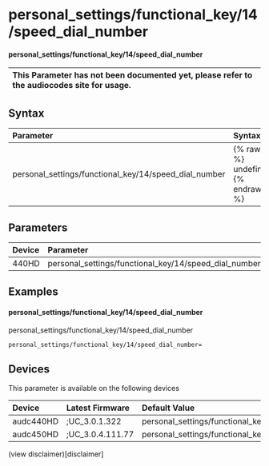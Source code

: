 ﻿---
description: personal_settings/functional_key/14/speed_dial_number
search: false
---

# personal_settings/functional_key/14/speed_dial_number

#### personal_settings/functional_key/14/speed_dial_number


| This Parameter has not been documented yet, please refer to the audiocodes site for usage.  |
| :--- |

## Syntax
| Parameter | Syntax |
| :--- | :--- |
|personal_settings/functional_key/14/speed_dial_number | {% raw %} undefined {% endraw %} |

## Parameters
|Device|Parameter|value|Description|
|:---|:---|:---|:---|
| 440HD | personal_settings/functional_key/14/speed_dial_number |  |  |

## Examples
#### personal_settings/functional_key/14/speed_dial_number

personal_settings/functional_key/14/speed_dial_number

```
personal_settings/functional_key/14/speed_dial_number=
```

## Devices
This parameter is available on the following devices

| Device | Latest Firmware | Default Value |
|:---|:---|:---|
| audc440HD | ;UC_3.0.1.322 | personal_settings/functional_key/14/speed_dial_number= 
| audc450HD | ;UC_3.0.4.111.77 | personal_settings/functional_key/14/speed_dial_number= 

(view disclaimer)[disclaimer]
